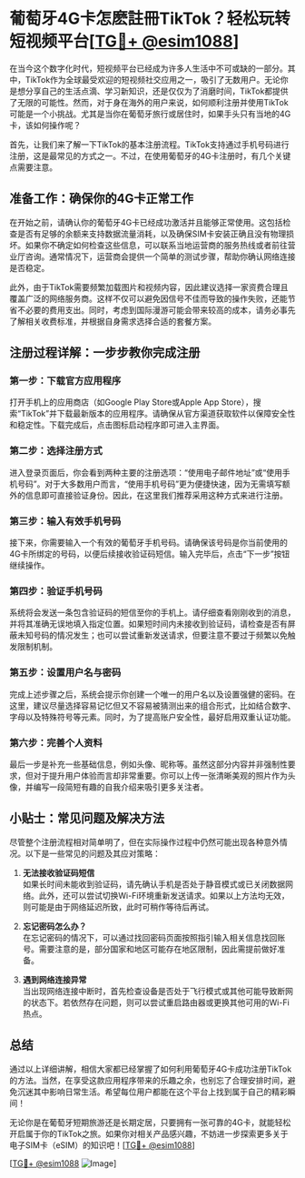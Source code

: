 # 葡萄牙4G卡怎麽註冊TikTok？轻松玩转短视频平台[[TG💪+ @esim1088](https://t.me/s/esim1088)]

在当今这个数字化时代，短视频平台已经成为许多人生活中不可或缺的一部分。其中，TikTok作为全球最受欢迎的短视频社交应用之一，吸引了无数用户。无论你是想分享自己的生活点滴、学习新知识，还是仅仅为了消磨时间，TikTok都提供了无限的可能性。然而，对于身在海外的用户来说，如何顺利注册并使用TikTok可能是一个小挑战。尤其是当你在葡萄牙旅行或居住时，如果手头只有当地的4G卡，该如何操作呢？

首先，让我们来了解一下TikTok的基本注册流程。TikTok支持通过手机号码进行注册，这是最常见的方式之一。不过，在使用葡萄牙的4G卡注册时，有几个关键点需要注意。

## 准备工作：确保你的4G卡正常工作

在开始之前，请确认你的葡萄牙4G卡已经成功激活并且能够正常使用。这包括检查是否有足够的余额来支持数据流量消耗，以及确保SIM卡安装正确且没有物理损坏。如果你不确定如何检查这些信息，可以联系当地运营商的服务热线或者前往营业厅咨询。通常情况下，运营商会提供一个简单的测试步骤，帮助你确认网络连接是否稳定。

此外，由于TikTok需要频繁加载图片和视频内容，因此建议选择一家资费合理且覆盖广泛的网络服务商。这样不仅可以避免因信号不佳而导致的操作失败，还能节省不必要的费用支出。同时，考虑到国际漫游可能会带来较高的成本，请务必事先了解相关收费标准，并根据自身需求选择合适的套餐方案。

## 注册过程详解：一步步教你完成注册

### 第一步：下载官方应用程序

打开手机上的应用商店（如Google Play Store或Apple App Store），搜索“TikTok”并下载最新版本的应用程序。请确保从官方渠道获取软件以保障安全性和稳定性。下载完成后，点击图标启动程序即可进入主界面。

### 第二步：选择注册方式

进入登录页面后，你会看到两种主要的注册选项：“使用电子邮件地址”或“使用手机号码”。对于大多数用户而言，“使用手机号码”更为便捷快速，因为无需填写额外的信息即可直接验证身份。因此，在这里我们推荐采用这种方式来进行注册。

### 第三步：输入有效手机号码

接下来，你需要输入一个有效的葡萄牙手机号码。请确保该号码是你当前使用的4G卡所绑定的号码，以便后续接收验证码短信。输入完毕后，点击“下一步”按钮继续操作。

### 第四步：验证手机号码

系统将会发送一条包含验证码的短信至你的手机上。请仔细查看刚刚收到的消息，并将其准确无误地填入指定位置。如果短时间内未接收到验证码，请检查是否有屏蔽未知号码的情况发生；也可以尝试重新发送请求，但要注意不要过于频繁以免触发限制机制。

### 第五步：设置用户名与密码

完成上述步骤之后，系统会提示你创建一个唯一的用户名以及设置强健的密码。在这里，建议尽量选择容易记忆但又不容易被猜测出来的组合形式，比如结合数字、字母以及特殊符号等元素。同时，为了提高账户安全性，最好启用双重认证功能。

### 第六步：完善个人资料

最后一步是补充一些基础信息，例如头像、昵称等。虽然这部分内容并非强制性要求，但对于提升用户体验而言却非常重要。你可以上传一张清晰美观的照片作为头像，并编写一段简短有趣的自我介绍来吸引更多关注者。

## 小贴士：常见问题及解决方法

尽管整个注册流程相对简单明了，但在实际操作过程中仍然可能出现各种意外情况。以下是一些常见的问题及其应对策略：

1. **无法接收验证码短信**  
   如果长时间未能收到验证码，请先确认手机是否处于静音模式或已关闭数据网络。此外，还可以尝试切换Wi-Fi环境重新发送请求。如果以上方法均无效，则可能是由于网络延迟所致，此时可稍作等待后再试。

2. **忘记密码怎么办？**  
   在忘记密码的情况下，可以通过找回密码页面按照指引输入相关信息找回账号。需要注意的是，部分国家和地区可能存在地区限制，因此需提前做好准备。

3. **遇到网络连接异常**  
   当出现网络连接中断时，首先检查设备是否处于飞行模式或其他可能导致断网的状态下。若依然存在问题，则可以尝试重启路由器或更换其他可用的Wi-Fi热点。

## 总结

通过以上详细讲解，相信大家都已经掌握了如何利用葡萄牙4G卡成功注册TikTok的方法。当然，在享受这款应用程序带来的乐趣之余，也别忘了合理安排时间，避免沉迷其中影响日常生活。希望每位用户都能在这个平台上找到属于自己的精彩瞬间！

无论你是在葡萄牙短期旅游还是长期定居，只要拥有一张可靠的4G卡，就能轻松开启属于你的TikTok之旅。如果你对相关产品感兴趣，不妨进一步探索更多关于电子SIM卡（eSIM）的知识吧！[[TG💪+ @esim1088](https://t.me/s/esim1088)]

[[TG💪+ @esim1088](https://t.me/s/esim1088) ![Image](https://i.postimg.cc/4NQfJmqS/Snipaste-2025-05-13-00-14-12.png)]